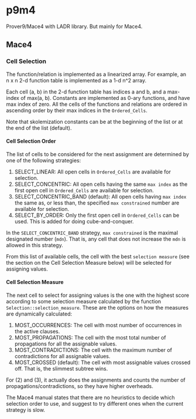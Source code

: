 # p9m4
Prover9/Mace4 with LADR library. But mainly for Mace4.

## Mace4

### Cell Selection

The function/relation is implemented as a linearized array.  For example, an n x n 2-d function table is implemented
as a 1-d n^2 array. 

Each cell (a, b) in the 2-d function table has indices a and b, and a max-index of max(a, b).  Constants are implemented
as 0-ary functions, and have max index of zero.  All the cells of the
functions and relations are ordered in ascending order by their max indices in the `Ordered_Cells`.

Note that skolemization constants can be at the beginning of the list or at the end of the list (default).

#### Cell Selection Order

The list of cells to be considered for the next assignment are determined by one of the following strategies:

1. SELECT_LINEAR: All open cells in `Ordered_Cells` are available for selection.
2. SELECT_CONCENTRIC: All open cells having the same `max index` as the first open cell in `Ordered_Cells` are available for selection.
3. SELECT_CONCENTRIC_BAND (default): All open cells having `max index` the same as, or less than, the specified `max constrained` number are available for selection.
4. SELECT_BY_ORDER: Only the first open cell in `Ordered_Cells` can be used.  This is added for doing cube-and-conquer.

In the `SELECT_CONCENTRIC_BAND` strategy, `max constrained` is the maximal designated number (`mdn`). That is, any cell that does not increase the `mdn` is allowed in this strategy.

From this list of available cells, the cell with the best `selection measure` (see the section on the Cell Selection Measure below) will be selected for 
assigning values.


#### Cell Selection Measure

The next cell to select for assigning values is the one with the highest score according to some selection measure calculated
by the function `Selection::selection_measure`.  These are the options on how the measures are dynamically calculated:

1. MOST_OCCURRENCES: The cell with most number of occurrences in the active clauses.
2. MOST_PROPAGATIONS: The cell with the most total number of propagations for all the assignable values. 
3. MOST_CONTRADICTIONS: The cell with the maximum number of contradictions for all assignable values. 
4. MOST_CROSSED (default): The cell with most assignable values crossed off.  That is, the slimmest subtree wins.

For (2) and (3), it actually does the assignments and counts the number of propagations/contradictions, so they have higher overheads.


The Mace4 manual states that there are no heuristics to decide which selection order to use, and suggest to try different ones when the current strategy is slow.



